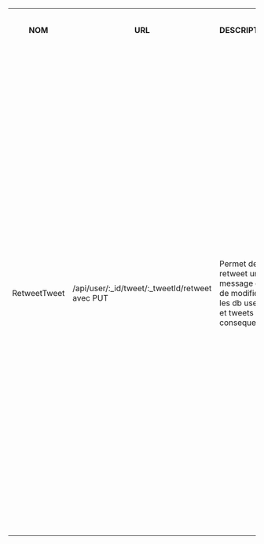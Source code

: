 <table>
    <tr>
        <th>NOM</th>
        <th>URL</th>
        <th>DESCRIPTION</th>
        <th>PARAMETRES</th>
        <th>FORMAT SORTIE</th>
        <th>EXEMPLE SORTIE</th>
        <th>ERREURS POSSIBLES</th>
        <th>AVANCEMENT</th>
        <th>CLASSES / FICHIERS .js</th>
        <th>INFOS SUPPLEMENTAIRES</th>
    </tr>
    <tr>        
        <td>RetweetTweet</td>
        <td>/api/user/:_id/tweet/:_tweetId/retweet avec PUT</td>
        <td>Permet de retweet un message et de modifier les db users et tweets en consequence</td>
        <td>
            _id: l'id l'utilisateur voulant retweet le tweet<br>
            _tweetId: l'id du tweet retweet<br>
        <td>
        <td>
            Succes: HTTP 200: Ok<br>
            {<br>
                "status": 200,<br>
                "message": ${corresponding message}<br>
            }<br><br>
            Erreur: <br>
            {<br>
                "status": ${HTTP number},<br>
                "message": ${corresponding message}<br>
            }<br>
        </td>
        <td>
            Succes: HTTP 200: Ok<br>
            {<br>
                "status": 200,<br>
                "message": `Tweet '${req.params._id}' retweeted successfully`<br>
            }<br><br>
            Erreur: HTTP 409: Conflict<br>
            {<br>
                "status": 409,<br>
                "message": "Tweet has already been retweeted by this user"<br>
            }<br><br>
            Erreur: HTTP 404: Not Found<br>
            {<br>
                "status": 404,<br>
                "message": "Tweet not found"<br>
            }<br><br>
            Erreur: HTTP 404: Not Found<br>
            {<br>
                "status": 404,<br>
                "message": "Retweeter not found"<br>
            }<br><br>
            Erreur: HTTP 500: Internal Server Error<br>
            {<br>
                "status": 500,<br>
                "message": "Internal error"<br>
                "details": `${error || "Unknown error"}`<br>
            }<br>
        </td>
        <td>
            Tweet deja retweet par l'utilisateur -> 409<br>
            Tweet non present dans la db -> 404<br>
            User non present dans la db -> 404<br>
            Erreur interne -> 500<br>
        </td>
        <td>Fini</td>
        <td>
            Fichiers utilises par le service:<br>
            apiUser.js (in src/api/)<br>
            users.js (in src/entities/)<br>
            tweets.js (in src/entities/)<br>
            <br>
            Fichiers test:<br>
            testLikeTweet.js (in tests/testUsers/)<br>
            <br>
            Fichiers client:<br>
            Tweet.js (in src/components/Timeline/)<br>
            <br>
        </td>
        <td>...</td>
    </tr>
</table>